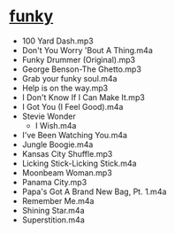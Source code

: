 # [funky](https://drive.google.com/open?id=11vTGJug_SAhvb9iaO37jpgr1QE8KtfJe)

- 100 Yard Dash.mp3
- Don't You Worry 'Bout A Thing.m4a
- Funky Drummer (Original).mp3
- George Benson-The Ghetto.mp3
- Grab your funky soul.m4a
- Help is on the way.mp3
- I Don't Know If I Can Make It.mp3
- I Got You (I Feel Good).m4a
- Stevie Wonder
  - I Wish.m4a
- I've Been Watching You.m4a
- Jungle Boogie.m4a
- Kansas City Shuffle.mp3
- Licking Stick-Licking Stick.m4a
- Moonbeam Woman.mp3
- Panama City.mp3
- Papa's Got A Brand New Bag, Pt. 1.m4a
- Remember Me.m4a
- Shining Star.m4a
- Superstition.m4a